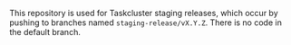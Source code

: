 This repository is used for Taskcluster staging releases, which occur by pushing to branches named `staging-release/vX.Y.Z`.
There is no code in the default branch.
